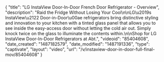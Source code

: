 {
    "title": "LG InstaView Door-In-Door French Door Refrigerator - Overview",
    "description": "Raid the Fridge Without Losing Your Cool\n\nLG\u2019s InstaView\u2122 Door-in-Door\u00ae refrigerators bring distinctive styling and innovation to your kitchen with a tinted glass panel that allows you to see inside the easy-access door without letting the cold air out. Simply knock twice on the glass to illuminate the contents within.\n\nShop for LG InstaView Door-In-Door Refrigerators at Abt.",
    "videoid": "85404608",
    "date_created": "1487182579",
    "date_modified": "1487191336",
    "type": "captivate",
    "layout": "video",
    "url": "\/v\/instaview-door-in-door-full-final-mov\/85404608"
}